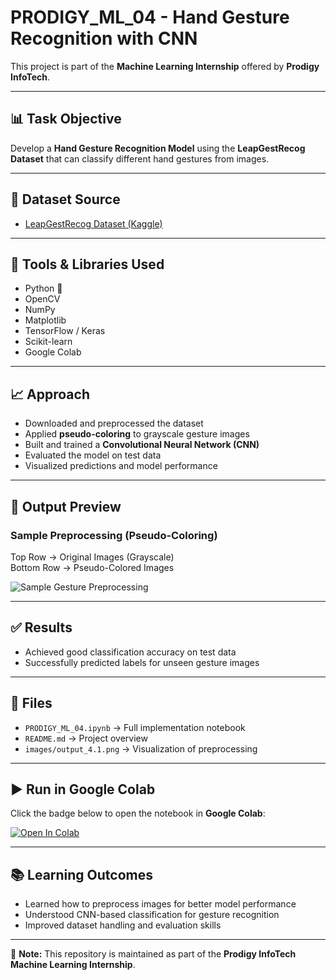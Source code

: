 # PRODIGY_ML_04 - Hand Gesture Recognition with CNN

This project is part of the **Machine Learning Internship** offered by **Prodigy InfoTech**.

---

## 📊 Task Objective
Develop a **Hand Gesture Recognition Model** using the **LeapGestRecog Dataset** that can classify different hand gestures from images.

---

## 📌 Dataset Source
- [LeapGestRecog Dataset (Kaggle)](https://www.kaggle.com/gti-upm/leapgestrecog)

---

## 🔧 Tools & Libraries Used
- Python 🐍  
- OpenCV  
- NumPy  
- Matplotlib  
- TensorFlow / Keras  
- Scikit-learn  
- Google Colab  

---

## 📈 Approach
- Downloaded and preprocessed the dataset  
- Applied **pseudo-coloring** to grayscale gesture images  
- Built and trained a **Convolutional Neural Network (CNN)**  
- Evaluated the model on test data  
- Visualized predictions and model performance  

---

## 🚀 Output Preview  

### Sample Preprocessing (Pseudo-Coloring)
Top Row → Original Images (Grayscale)  
Bottom Row → Pseudo-Colored Images  

![Sample Gesture Preprocessing](output_4.1.png)

---

## ✅ Results
- Achieved good classification accuracy on test data  
- Successfully predicted labels for unseen gesture images  

---

## 📁 Files
- `PRODIGY_ML_04.ipynb` → Full implementation notebook  
- `README.md` → Project overview  
- `images/output_4.1.png` → Visualization of preprocessing  

---

## ▶️ Run in Google Colab
Click the badge below to open the notebook in **Google Colab**:

[![Open In Colab](https://colab.research.google.com/assets/colab-badge.svg)](https://colab.research.google.com/github/MiliSharma-1808/PRODIGY_ML_04/blob/main/PRODIGY_ML_04.ipynb)

---

## 📚 Learning Outcomes
- Learned how to preprocess images for better model performance  
- Understood CNN-based classification for gesture recognition  
- Improved dataset handling and evaluation skills  

---

📝 **Note:** This repository is maintained as part of the **Prodigy InfoTech Machine Learning Internship**.

